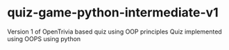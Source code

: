 # quiz-game-python-intermediate-v1
Version 1 of OpenTrivia based quiz using OOP principles
Quiz implemented using OOPS using python
